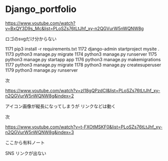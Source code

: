 # Django_portfolio

https://www.youtube.com/watch?v=BxQY3D9s_Mc&list=PLoSZs76tLtJhf_xy-n2QGVurW5nWQNW8g

ロゴのsvgだけ分からない

1171  pip3 install -r requirements.txt
 1172  django-admin startproject mysite .
 1173  python3 manage.py migrate
 1174  python3 manage.py runserver
 1175  python3 manage.py startapp app
 1176  python3 manage.py makemigrations
 1177  python3 manage.py migrate
 1178  python3 manage.py createsuperuser
 1179  python3 manage.py runserver

 次
 
 https://www.youtube.com/watch?v=zI18gQPzdCI&list=PLoSZs76tLtJhf_xy-n2QGVurW5nWQNW8g&index=2


 アイコン画像が縦長になってしまうが
 リンクなどは動く

 次

 https://www.youtube.com/watch?v=t-FXOtMSKF0&list=PLoSZs76tLtJhf_xy-n2QGVurW5nWQNW8g&index=3

 ここから有料ノート

 SNS リンクが出ない

 
